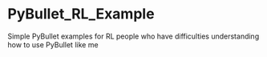 # PyBullet_RL_Example
Simple PyBullet examples for RL people who have difficulties understanding how to use PyBullet like me

